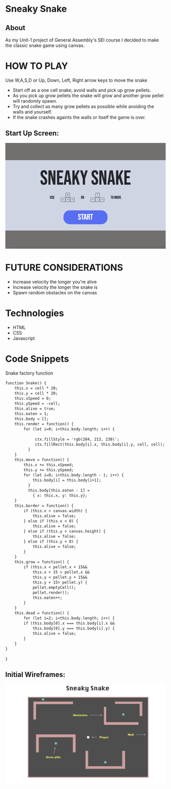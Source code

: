# Sneaky Snake
## About
As my Unit-1 project of General Assembly's SEI course I decided to make the classic snake game using canvas. 


# HOW TO PLAY
Use W,A,S,D or Up, Down, Left, Right arrow keys to move the snake
- Start off as a one cell snake, avoid walls and pick up grow pellets.
- As you pick up grow pellets the snake will grow and another grow pellet will randomly spawn.
- Try and collect as many grow pellets as possible while avoiding the walls and yourself.
- If the snake crashes againts the walls or itself the game is over.

## Start Up Screen:
<img src="./Images/Startup.png" alt="startup" width="800px">


# FUTURE CONSIDERATIONS
- Increase velocity the longer you're alive
- Increase velocity the longer the snake is
- Spawn random obstacles on the canvas


# Technologies
- HTML
- CSS
- Javascript

# Code Snippets

Snake factory function

```
function Snake() {
    this.x = cell * 20;
    this.y = cell * 20;
    this.xSpeed = 0;
    this.ySpeed = -cell;
    this.alive = true;
    this.eaten = 1;
    this.body = [];
    this.render = function() {
        for (let i=0; i<this.body.length; i++) {

             ctx.fillStyle = 'rgb(204, 213, 230)';
             ctx.fillRect(this.body[i].x, this.body[i].y, cell, cell);
          }
    }
    this.move = function() {
        this.x += this.xSpeed;
        this.y += this.ySpeed;
        for (let i=0; i<this.body.length - 1; i++) {
            this.body[i] = this.body[i+1];
          }
          this.body[this.eaten - 1] =
            { x: this.x, y: this.y};
    }
    this.border = function() {
        if (this.x > canvas.width) {
            this.alive = false;
        } else if (this.x < 0) {
            this.alive = false;
        } else if (this.y > canvas.height) {
            this.alive = false;
        } else if (this.y < 0) {
            this.alive = false;
        }
    }
    this.grow = function() {
        if (this.x < pellet.x + 15&& 
            this.x + 15 > pellet.x && 
            this.y < pellet.y + 15&& 
            this.y + 15> pellet.y) {
            pellet.emptyCell();
            pellet.render();
            this.eaten++;
        }
    }
    this.dead = function() {
        for (let i=2; i<this.body.length; i++) {
        if (this.body[0].x === this.body[i].x &&
            this.body[0].y === this.body[i].y) {
            this.alive = false;
        }
    }
}

}

```

## Initial Wireframes:
<img src="./Images/WireFrame.png" alt="WireFrame" width="800px">

